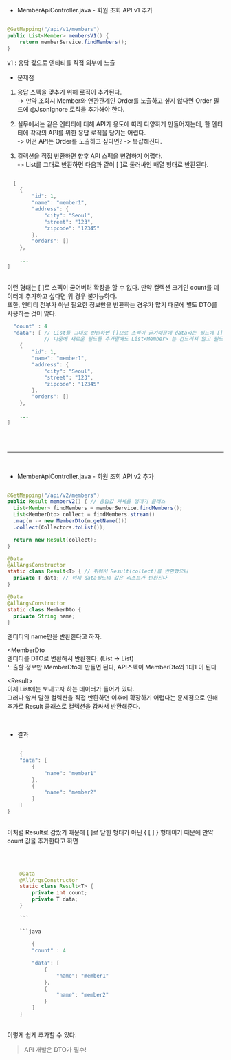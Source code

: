 - MemberApiController.java - 회원 조회 API v1 추가

```java

@GetMapping("/api/v1/members")
public List<Member> membersV1() {
    return memberService.findMembers();
}

```
v1 : 응답 값으로 엔티티를 직접 외부에 노출

* 문제점

1. 응답 스펙을 맞추기 위해 로직이 추가된다. <br/>
-> 만약 조회시 Member와 연관관계인 Order를 노출하고 싶지 않다면 Order 필드에 @JsonIgnore 로직을 추가해야 한다.

2. 실무에서는 같은 엔티티에 대해 API가 용도에 따라 다양하게 만들어지는데, 한 엔티티에 각각의 API를 위한 응답 로직을 담기는 어렵다. <br/>
-> 어떤 API는 Order를 노출하고 싶다면? -> 복잡해진다.

3. 컬렉션을 직접 반환하면 향후 API 스펙을 변경하기 어렵다. <br/>
-> List<Member>를 그대로 반환하면 다음과 같이 [ ]로 둘러싸인 배열 형태로 반환된다.
  
```java

  [
    {
        "id": 1,
        "name": "member1",
        "address": {
            "city": "Seoul",
            "street": "123",
            "zipcode": "12345"
        },
        "orders": []
    },
    
    ...
]
  
```
  
이런 형태는 [ ]로 스펙이 굳어버려 확장을 할 수 없다. 만약 컬렉션 크기인 count를 데이터에 추가하고 싶다면 위 경우 불가능하다. <br/>
또한, 엔티티 전부가 아닌 필요한 정보만을 반환하는 경우가 많기 때문에 별도 DTO를 사용하는 것이 맞다.
    
```java
  "count" : 4  
  "data": [ // List를 그대로 반환하면 []으로 스펙이 굳기때문에 data라는 필드에 []값을 넣어 굳히면 
            // 나중에 새로운 필드를 추가할때도 List<Member> 는 건드리지 않고 필드만 dto에 추가하면 된다
    {
        "id": 1,
        "name": "member1",
        "address": {
            "city": "Seoul",
            "street": "123",
            "zipcode": "12345"
        },
        "orders": []
    },
    
    ...
]
  
```    
    
<br/>
  
  ---
 
<br/>    
    
  * MemberApiController.java - 회원 조회 API v2 추가
  
  ```java
  
  @GetMapping("/api/v2/members")
public Result memberV2() { // 응답값 자체를 껍데기 클래스
    List<Member> findMembers = memberService.findMembers();
    List<MemberDto> collect = findMembers.stream()
    .map(m -> new MemberDto(m.getName()))
    .collect(Collectors.toList());

    return new Result(collect);
}

@Data
@AllArgsConstructor
static class Result<T> { // 위에서 Result(collect)를 반환했으니 
    private T data; // 이제 data필드의 값은 리스트가 반환된다
}

@Data
@AllArgsConstructor
static class MemberDto {
    private String name;
}
  
  ```
  
  엔티티의 name만을 반환한다고 하자.
  
<MemberDto  <br/>
엔티티를 DTO로 변환해서 반환한다. (List<Member> -> List<MemberDto>)   <br/>
노출할 정보만 MemberDto에 만들면 된다, API스펙이 MemberDto와 1대1 이 된다
    
<Result<T>> <br/>
이제 List<MemberDto>에는 보내고자 하는 데이터가 들어가 있다. <br/>
그러나 앞서 말한 컬렉션을 직접 반환하면 이후에 확장하기 어렵다는 문제점으로 인해 추가로 Result 클래스로 컬렉션을 감싸서 반환해준다.

<br/>    
    
* 결과
    
```java
    
    {    
    "data": [
        {
            "name": "member1"
        },
        {
            "name": "member2"
        }
    ]
}
    
```
    
이처럼 Result로 감쌌기 때문에 [ ]로 닫힌 형태가 아닌 { [ ] } 형태이기 때문에 만약 count 값을 추가한다고 하면
    
<br/>    
    
```java
    
    @Data
    @AllArgsConstructor
    static class Result<T> {
        private int count;
        private T data;
    }
    
    ```
    
    ```java
    
        {
        "count" : 4

        "data": [
            {
                "name": "member1"
            },
            {
                "name": "member2"
            }
        ]
    }
    
```
    
이렇게 쉽게 추가할 수 있다.
>  API 개발은 DTO가 필수!
